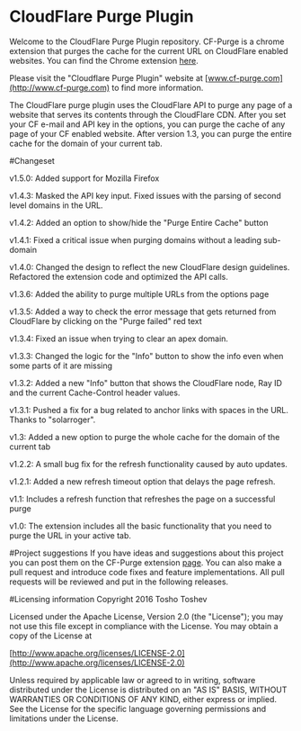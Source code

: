 # CloudFlare Purge Plugin
Welcome to the CloudFlare Purge Plugin repository.
CF-Purge is a chrome extension that purges the cache for the current URL on CloudFlare enabled websites.
You can find the Chrome extension [here](https://chrome.google.com/webstore/detail/cloudflare-purge-plugin/nbpecchpcfacahhekolpaofpmogkmmok).

Please visit the "Cloudflare Purge Plugin" website at [www.cf-purge.com](http://www.cf-purge.com) to find more information.

The CloudFlare purge plugin uses the CloudFlare API to purge any page of a website that serves its contents through the CloudFlare CDN. After you set your CF e-mail and API key in the options, you can purge the cache of any page of your CF enabled website. After version 1.3, you can purge the entire cache for the domain of your current tab.

#Changeset

v1.5.0: Added support for Mozilla Firefox

v1.4.3: Masked the API key input. Fixed issues with the parsing of second level domains in the URL.

v1.4.2: Added an option to show/hide the "Purge Entire Cache" button

v1.4.1: Fixed a critical issue when purging domains without a leading sub-domain

v1.4.0: Changed the design to reflect the new CloudFlare design guidelines. Refactored the extension code and optimized the API calls.

v1.3.6: Added the ability to purge multiple URLs from the options page

v1.3.5: Added a way to check the error message that gets returned from CloudFlare by clicking on the "Purge failed" red text

v1.3.4: Fixed an issue when trying to clear an apex domain.

v1.3.3: Changed the logic for the "Info" button to show the info even when some parts of it are missing

v1.3.2: Added a new "Info" button that shows the CloudFlare node, Ray ID and the current Cache-Control header values.

v1.3.1: Pushed a fix for a bug related to anchor links with spaces in the URL. Thanks to "solarroger".

v1.3: Added a new option to purge the whole cache for the domain of the current tab

v1.2.2: A small bug fix for the refresh functionality caused by auto updates.

v1.2.1: Added a new refresh timeout option that delays the page refresh.

v1.1: Includes a refresh function that refreshes the page on a successful purge

v1.0: The extension includes all the basic functionality that you need to purge the URL in your active tab.

#Project suggestions
If you have ideas and suggestions about this project you can post them on the CF-Purge extension [page](https://chrome.google.com/webstore/detail/cloudflare-purge-plugin/nbpecchpcfacahhekolpaofpmogkmmok). You can also make a pull request and introduce code fixes and feature implementations. 
All pull requests will be reviewed and put in the following releases.

#Licensing information
Copyright 2016 Tosho Toshev

Licensed under the Apache License, Version 2.0 (the "License");
you may not use this file except in compliance with the License.
You may obtain a copy of the License at

[http://www.apache.org/licenses/LICENSE-2.0](http://www.apache.org/licenses/LICENSE-2.0)

Unless required by applicable law or agreed to in writing, software
distributed under the License is distributed on an "AS IS" BASIS,
WITHOUT WARRANTIES OR CONDITIONS OF ANY KIND, either express or implied.
See the License for the specific language governing permissions and
limitations under the License.
